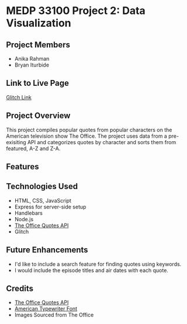 # MEDP 33100 Project 2: Data Visualization
## **Project Members**
- Anika Rahman
- Bryan Iturbide

## **Link to Live Page**

[Glitch Link](https://jealous-befitting-broker.glitch.me/)

## **Project Overview**

This project compiles popular quotes from popular characters on the American television show The Office. The project uses data from a pre-exisiting API and categorizes quotes by character and sorts them from featured, A-Z and Z-A.

## **Features**


## **Technologies Used**

- HTML, CSS, JavaScript 
- Express for server-side setup
- Handlebars
- Node.js
- [The Office Quotes API](https://officeapi.akashrajpurohit.com)
- Glitch

## **Future Enhancements**

- I'd like to include a search feature for finding quotes using keywords. 
- I would include the episode titles and air dates with each quote.

## **Credits**
- [The Office Quotes API](https://officeapi.akashrajpurohit.com)
- [American Typewriter Font](https://github.com/tuzz/themakingcollective.com/blob/master/app/assets/fonts/american-typewriter.ttf)
- Images Sourced from The Office
